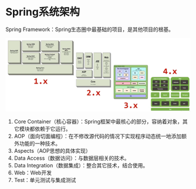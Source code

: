 # Spring系统架构
Spring Framework：Spring生态圈中最基础的项目，是其他项目的根基。

![](img/ed9a6da8.png)

1. Core Container（核心容器）：Spring框架中最核心的部分，容纳着对象，其它模块都依赖于它运行。
2. AOP（面向切面编程）：在不修改源代码的情况下实现程序动态统一地添加额外功能的一种技术。
3. Aspects（AOP思想的具体实现）
4. Data Access（数据访问）：与数据层相关的技术。
5. Data Integration（数据集成）：整合其它技术，结合使用。
6. Web：Web开发
7. Test：单元测试与集成测试